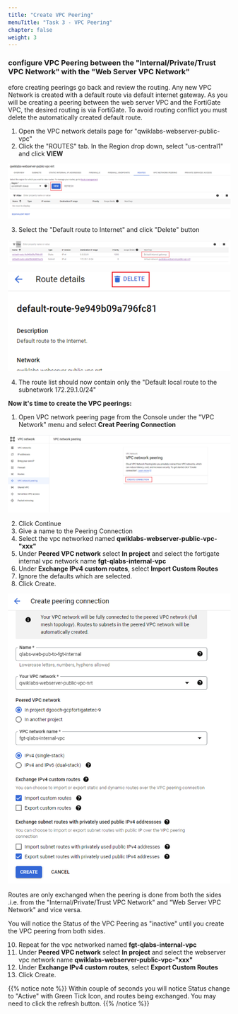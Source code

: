 ```yaml
---
title: "Create VPC Peering"
menuTitle: "Task 3 - VPC Peering"
chapter: false
weight: 3
---
```


### configure VPC Peering between the "Internal/Private/Trust VPC Network" with the "Web Server VPC Network"

efore creating peerings go back and review the routing. Any new VPC Network is created with a default route via default internet gateway. As you will be creating a peering between the web server VPC and the FortiGate VPC, the desired routing is via FortiGate. To avoid routing conflict you must delete the automatically created default route.

1. Open the VPC network details page for "qwiklabs-webserver-public-vpc" 
2. Click the "ROUTES" tab. In the Region drop down, select "us-central1" and click **VIEW**

![rt-man](rt-man.png)

3. Select the "Default route to Internet" and click "Delete" button

![def-rt-sel](def-rt-sel.png)

![vpc_delete_default_route](vpc_delete_default_route.png)

4. The route list should now contain only the "Default local route to the subnetwork 172.29.1.0/24" 

**Now it's time to create the VPC peerings:**

1. Open VPC network peering page from the Console under the "VPC Network" menu and select **Creat Peering Connection**

![create_peering_connection](create_peering_connection.png)

2. Click Continue
3. Give a name to the Peering Connection
4. Select the vpc networked named **qwiklabs-webserver-public-vpc-"xxx"**
5. Under **Peered VPC network** select **In project** and select the fortigate internal vpc network name **fgt-qlabs-internal-vpc**
6. Under **Exchange IPv4 custom routes**, select **Import Custom Routes**
7. Ignore the defaults which are selected.
8. Click Create.

![vpc_peering_details_2](vpc_peering_details_2.png)

Routes are only exchanged when the peering is done from both the sides .i.e. from the "Internal/Private/Trust VPC Network" and "Web Server VPC Network" and vice versa.

You will notice the Status of the VPC Peering as "inactive" until you create the VPC peering from both sides.

10. Repeat for the vpc networked named **fgt-qlabs-internal-vpc**
11. Under **Peered VPC network** select **In project** and select the webserver vpc network name **qwiklabs-webserver-public-vpc-"xxx"**
14. Under **Exchange IPv4 custom routes**, select **Export Custom Routes**
15. Click Create.



{{% notice note %}} Within couple of seconds you will notice Status change to "Active" with Green Tick Icon, and routes being exchanged.  You may need to click the refresh button. {{% /notice %}}
